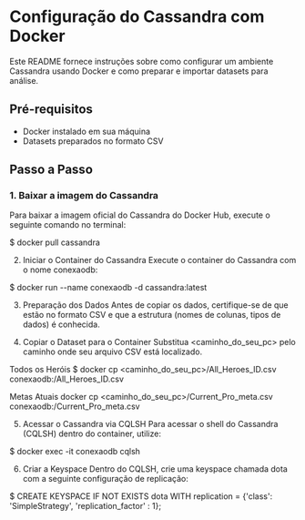 # Configuração do Cassandra com Docker

Este README fornece instruções sobre como configurar um ambiente Cassandra usando Docker e como preparar e importar datasets para análise.

## Pré-requisitos

- Docker instalado em sua máquina
- Datasets preparados no formato CSV

## Passo a Passo

### 1. Baixar a imagem do Cassandra

Para baixar a imagem oficial do Cassandra do Docker Hub, execute o seguinte comando no terminal:

$ docker pull cassandra

2. Iniciar o Container do Cassandra
Execute o container do Cassandra com o nome conexaodb:

$ docker run --name conexaodb -d cassandra:latest

3. Preparação dos Dados
Antes de copiar os dados, certifique-se de que estão no formato CSV e que a estrutura (nomes de colunas, tipos de dados) é conhecida.

4. Copiar o Dataset para o Container
Substitua <caminho_do_seu_pc> pelo caminho onde seu arquivo CSV está localizado.

Todos os Heróis
$ docker cp <caminho_do_seu_pc>/All_Heroes_ID.csv conexaodb:/All_Heroes_ID.csv

Metas Atuais
docker cp <caminho_do_seu_pc>/Current_Pro_meta.csv conexaodb:/Current_Pro_meta.csv

5. Acessar o Cassandra via CQLSH
Para acessar o shell do Cassandra (CQLSH) dentro do container, utilize:

$ docker exec -it conexaodb cqlsh

6. Criar a Keyspace
Dentro do CQLSH, crie uma keyspace chamada dota com a seguinte configuração de replicação:

$ CREATE KEYSPACE IF NOT EXISTS dota WITH replication = {'class': 'SimpleStrategy', 'replication_factor' : 1};

